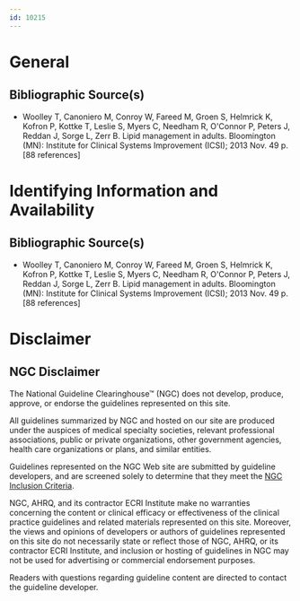 ```yaml
---
id: 10215
---
```


# General

## Bibliographic Source(s)

- Woolley T, Canoniero M, Conroy W, Fareed M, Groen S, Helmrick K, Kofron P, Kottke T, Leslie S, Myers C, Needham R, O'Connor P, Peters J, Reddan J, Sorge L, Zerr B. Lipid management in adults. Bloomington (MN): Institute for Clinical Systems Improvement (ICSI); 2013 Nov. 49 p. [88 references]

# Identifying Information and Availability

## Bibliographic Source(s)

- Woolley T, Canoniero M, Conroy W, Fareed M, Groen S, Helmrick K, Kofron P, Kottke T, Leslie S, Myers C, Needham R, O'Connor P, Peters J, Reddan J, Sorge L, Zerr B. Lipid management in adults. Bloomington (MN): Institute for Clinical Systems Improvement (ICSI); 2013 Nov. 49 p. [88 references]

# Disclaimer

## NGC Disclaimer

The National Guideline Clearinghouse™ (NGC) does not develop, produce, approve, or endorse the guidelines represented on this site.

All guidelines summarized by NGC and hosted on our site are produced under the auspices of medical specialty societies, relevant professional associations, public or private organizations, other government agencies, health care organizations or plans, and similar entities.

Guidelines represented on the NGC Web site are submitted by guideline developers, and are screened solely to determine that they meet the [NGC Inclusion Criteria](/help-and-about/summaries/inclusion-criteria).

NGC, AHRQ, and its contractor ECRI Institute make no warranties concerning the content or clinical efficacy or effectiveness of the clinical practice guidelines and related materials represented on this site. Moreover, the views and opinions of developers or authors of guidelines represented on this site do not necessarily state or reflect those of NGC, AHRQ, or its contractor ECRI Institute, and inclusion or hosting of guidelines in NGC may not be used for advertising or commercial endorsement purposes.

Readers with questions regarding guideline content are directed to contact the guideline developer.

